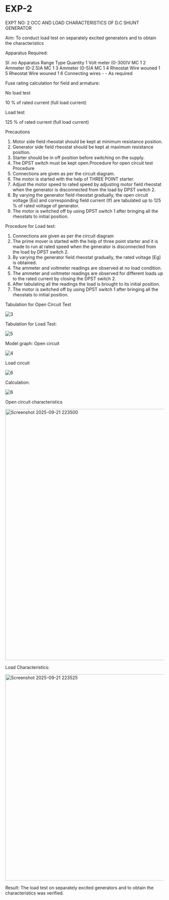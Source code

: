 # EXP-2
EXPT NO: 2 OCC AND LOAD CHARACTERISTICS OF D.C SHUNT GENERATOR

Aim:
To conduct load test on separately excited generators and to obtain the characteristics

Apparatus Required:

Sl .no	Apparatus	Range	Type	Quantity
1	Volt meter	(0-300)V	MC	1
2	Ammeter	(0-2.5)A	MC	1
3	Ammeter	(0-5)A	MC	1
4	Rheostat		Wire wouned	1
5	Rheostat		Wire wouned	1
6	Connecting wires	-	-	As required

Fuse rating calculation for field and armature:

No load test

10 % of rated current (full load current)

Load test

125 % of rated current (full load current)

Precautions

1.   Motor side field rheostat should be kept at minimum resistance position.
2.   Generator side field rheostat should be kept at maximum resistance position.
3.   Starter should be in off position before switching on the supply.
4.   The DPST switch must be kept open.Procedure for open circuit test
Procedure
1.   Connections are given as per the circuit diagram.
2.   The motor is started with the help of THREE POINT starter.
3.   Adjust the motor speed to rated speed by adjusting motor field rheostat when the generator is disconnected from the load by DPST switch 2.
4.   By  varying  the  generator  field  rheostat  gradually,  the  open  circuit  voltage  [Eo]  and corresponding field current (If) are tabulated up to 125 % of rated voltage of generator.
5.   The motor is switched off by using DPST switch 1 after bringing all the rheostats to initial position.

Procedure for Load test:

1.   Connections are given as per the circuit diagram
2.   The prime mover is started with the help of three point starter and it is made to run at rated speed when the generator is disconnected from the load by DPST switch 2.
3.   By varying the generator field rheostat gradually, the rated voltage [Eg] is obtained.
4.   The ammeter and voltmeter readings are observed at no load condition.
5.   The ammeter and voltmeter readings are observed for different loads up to the rated current by closing the DPST switch 2.
6.   After tabulating all the readings the load is brought to its initial position.
7.   The motor is switched off by using DPST switch 1 after bringing all the rheostats to initial position.

Tabulation for Open Circuit Test

![3](https://github.com/user-attachments/assets/fbd9d4fb-fec4-405e-97dc-196135df4961)

Tabulation for Load Test:


![5](https://github.com/user-attachments/assets/6030f834-6df3-46c0-9c77-f15f028811d0)


Model graph:
Open circuit


![4](https://github.com/user-attachments/assets/b41ca4ba-b5e3-45ce-8bca-c4756266ede2)


Load circuit


![6](https://github.com/user-attachments/assets/eaf5d2a4-dcb9-44b4-8934-22dcca770ddd)


Calculation: 


![6](https://github.com/user-attachments/assets/c5ce5ea7-acb9-47ec-92e8-3eb02665265f)


Open circuit characteristics


<img width="1090" height="799" alt="Screenshot 2025-09-21 223500" src="https://github.com/user-attachments/assets/ad58bfe5-4aa1-4fe1-b721-549b10881300" />


  
Load Characteristics:


<img width="765" height="656" alt="Screenshot 2025-09-21 223525" src="https://github.com/user-attachments/assets/6cf2014c-070b-4c84-8de9-62d7441ccdb6" />

 
Result:
The load test on separately excited generators and to obtain the characteristics was verified.
